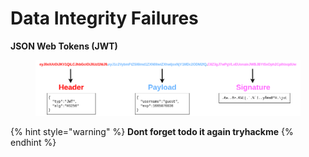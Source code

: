 # Data Integrity Failures

**JSON Web Tokens (JWT)**

<figure><img src="../../../../../../.gitbook/assets/11c86acaea05f98045cec5634e03e997.png" alt=""><figcaption></figcaption></figure>

{% hint style="warning" %}
**Dont forget todo it again tryhackme**
{% endhint %}
